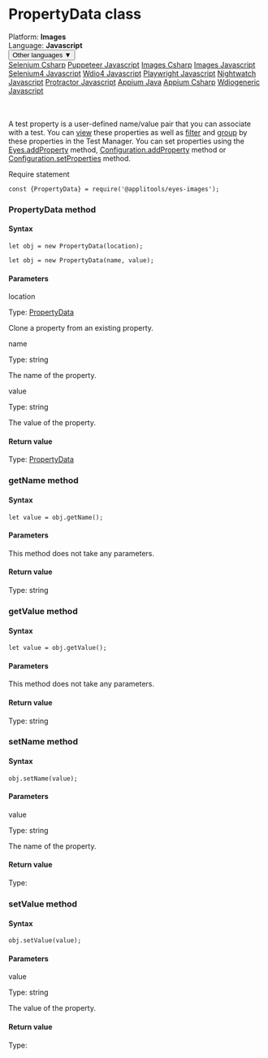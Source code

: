 # PropertyData class
<div class='platform-bar-container-div'><div class='platform-bar-div'>Platform:  <b> Images</b>
</div><div class='platform-bar-div'>Language: <b>Javascript</b></div><div class='dropdown-button-container-div'><button class='sdk-language-dropdown-button'>Other languages ▼</button><div class='dropdown-content'>
<a href='../../selenium/csharp/propertydata'>Selenium Csharp</a>
<a href='../../puppeteer/javascript/propertydata'>Puppeteer Javascript</a>
<a href='../../images/csharp/propertydata'>Images Csharp</a>
<a href='../../images/javascript/propertydata'>Images Javascript</a>
<a href='../../selenium4/javascript/propertydata'>Selenium4 Javascript</a>
<a href='../../wdio4/javascript/propertydata'>Wdio4 Javascript</a>
<a href='../../playwright/javascript/propertydata'>Playwright Javascript</a>
<a href='../../nightwatch/javascript/propertydata'>Nightwatch Javascript</a>
<a href='../../protractor/javascript/propertydata'>Protractor Javascript</a>
<a href='../../appium/java/propertydata'>Appium Java</a>
<a href='../../appium/csharp/propertydata'>Appium Csharp</a>
<a href='../../wdiogeneric/javascript/propertydata'>Wdiogeneric Javascript</a>
</div></div><br /><br /></div>




A test property is a user-defined name/value pair that you can associate with a test. You can [view](https://applitools.com/docs/topics/test-manager/viewers/tm-viewer-test-details.html) these properties as well as [filter](https://applitools.com/docs/topics/test-manager/pages/page-test-results/test-results-filter.html) and [group](https://applitools.com/docs/topics/test-manager/pages/page-test-results/test-results-grouping.html) by these properties in the Test Manager. You can set properties using the [Eyes.addProperty](./eyes#addproperty-method) method, [Configuration.addProperty](./configuration#addproperty-method) method or [Configuration.setProperties](./configuration#setproperties-method) method.

Require statement

    const {PropertyData} = require('@applitools/eyes-images');
    	



### PropertyData method
#### Syntax


    let obj = new PropertyData(location);
    
    let obj = new PropertyData(name, value);
    

#### Parameters

location

Type: [PropertyData](./propertydata)

Clone a property from an existing property.

name

Type: string

The name of the property.

value

Type: string

The value of the property.

#### Return value

Type:  [PropertyData](./propertydata)


### getName method
#### Syntax


    let value = obj.getName();
    

#### Parameters

This method does not take any parameters.

#### Return value

Type:  string

### getValue method
#### Syntax


    let value = obj.getValue();
    

#### Parameters

This method does not take any parameters.

#### Return value

Type:  string

### setName method
#### Syntax


    obj.setName(value);
    

#### Parameters

value

Type: string

The name of the property.

#### Return value

Type: 

### setValue method
#### Syntax


    obj.setValue(value);
    

#### Parameters

value

Type: string

The value of the property.

#### Return value

Type: 
